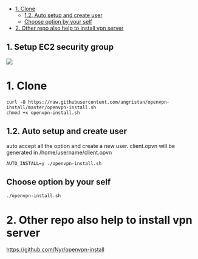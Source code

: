 - [1. Clone](#1-clone)
  - [1.2. Auto setup and create user](#12-auto-setup-and-create-user)
  - [Choose option by your self](#choose-option-by-your-self)
- [2. Other repo also help to install vpn server](#2-other-repo-also-help-to-install-vpn-server)



## 1. Setup EC2 security group

![](images/create_open_vpn_server1.png)


# 1. Clone

```
curl -O https://raw.githubusercontent.com/angristan/openvpn-install/master/openvpn-install.sh
chmod +x openvpn-install.sh
```

## 1.2. Auto setup and create user

auto accept all the option and create a new user. client.opvn will be generated in /home/username/client.opvn

```shell
AUTO_INSTALL=y ./openvpn-install.sh
```

## Choose option by your self

```shell
./openvpn-install.sh
```


# 2. Other repo also help to install vpn server

https://github.com/Nyr/openvpn-install
